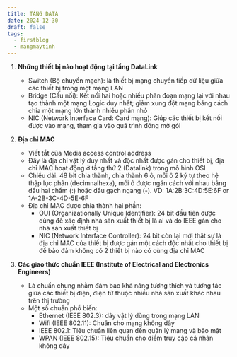 ```yaml
---
title: TẦNG DATA
date: 2024-12-30
draft: false
tags:
  - firstblog
  - mangmaytinh
---
```

1. **Những thiết bị nào hoạt động tại tầng DataLink**
    
    - Switch (Bộ chuyển mạch): là thiết bị mạng chuyển tiếp dữ liệu giữa các thiết bị trong một mạng LAN
    - Bridge (Cầu nối): Kết nối hai hoặc nhiều phân đoạn mạng lại với nhau tạo thành một mạng Logic duy nhất; giảm xung đột mạng bằng cách chia một mạng lớn thành nhiều phần nhỏ
    - NIC (Network Interface Card: Card mạng): Giúp các thiết bị kết nối được vào mạng, tham gia vào quá trình đóng mở gói
2. **Địa chỉ MAC**
    
    - Viết tắt của Media access control address
    - Đây là địa chỉ vật lý duy nhất và độc nhất được gán cho thiết bị, địa chỉ MAC hoạt động ở tầng thứ 2 (Datalink) trong mô hình OSI
    - Chiều dài: 48 bit chia thành, chia thành 6 ô, mỗi ô 2 ký tự theo hệ thập lục phân (decimnalhexa), mỗi ô được ngăn cách với nhau bằng dấu hai chấm (:) hoặc dấu gạch ngang (-). VD: 1A:2B:3C:4D:5E:6F or 1A-2B-3C-4D-5E-6F
    - Địa chỉ MAC được chia thành hai phần:
        - OUI (Organizationally Unique Identifier): 24 bit đầu tiên được dùng để xác định nhà sản xuất thiết bị là ai và do IEEE gán cho nhà sản xuất thiết bị
        - NIC (Network Interface Controller): 24 bit còn lại mới thật sự là địa chỉ MAC của thiết bị được gán một cách độc nhất cho thiết bị để bảo đảm không có 2 thiết bị nào có cùng địa chỉ MAC
3. **Các giao thức chuẩn IEEE (Institute of Electrical and Electronics Engineers)**
    
    - Là chuẩn chung nhằm đảm bảo khả năng tương thích và tương tác giữa các thiết bị điện, điện tử thuộc nhiều nhà sản xuất khác nhau trên thị trường
    - Một số chuẩn phổ biến:
        - Ethernet (IEEE 802.3): dây vật lý dùng trong mạng LAN
        - Wifi (IEEE 802.11): Chuẩn cho mạng không dây
        - IEEE 802.1: Tiêu chuẩn liên quan đến quản lý mạng và bảo mật
        - WPAN (IEEE 802.15): Tiêu chuẩn cho điểm truy cập cá nhân không dây